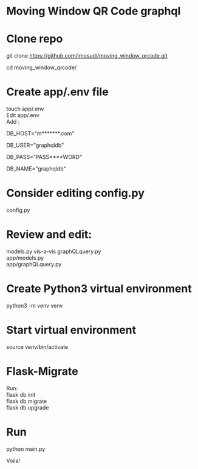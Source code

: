 # Moving Window QR Code graphql

# Clone repo    
 git clone https://github.com/imosudi/moving_window_qrcode.git   

 cd moving_window_qrcode/    


# Create app/.env file
 touch app/.env     
Edit app/.env   
Add :

DB_HOST="m*******.com" 

DB_USER="graphqldb"

DB_PASS="PASS****WORD"

DB_NAME="graphqldb"

# Consider editing config.py    
 config,py

# Review and edit:  
 models.py vis-a-vis graphQLquery.py    
 app/models.py  
 app/graphQLquery.py     


# Create Python3 virtual environment    
 python3 -m venv venv

# Start virtual environment     
 source venv/bin/activate   


# Flask-Migrate 
Run:    
 flask db init   
 flask db migrate   
 flask db upgrade   

# Run       
 python main.py     


Voila!
